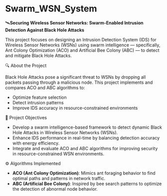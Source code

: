 # Swarm_WSN_System
🛰️**Securing Wireless Sensor Networks: Swarm-Enabled Intrusion Detection Against Black Hole Attacks**

This project focuses on designing an Intrusion Detection System (IDS) for Wireless Sensor Networks (WSNs) using swarm intelligence — specifically, Ant Colony Optimization (ACO) and Artificial Bee Colony (ABC) — to detect and mitigate Black Hole Attacks.

🔍 About the Project

Black Hole Attacks pose a significant threat to WSNs by dropping all packets passing through a malicious node. This project implements and compares ACO and ABC algorithms to:
- Optimize feature selection
- Detect intrusion patterns
- Improve IDS accuracy in resource-constrained environments

🎯 Project Objectives
- Develop a swarm intelligence-based framework to detect dynamic Black Hole Attacks in Wireless Sensor Networks (WSNs).
- Enhance IDS performance in real-time by balancing detection accuracy with energy efficiency.
- Integrate and evaluate ACO and ABC algorithms for improving security in resource-constrained WSN environments.

⚙️ Algorithms Implemented

- **ACO (Ant Colony Optimization)**: Mimics ant foraging behavior to find optimal paths and patterns in network traffic.
- **ABC (Artificial Bee Colony)**: Inspired by bee search patterns to optimize the detection of abnormal node behavior.
